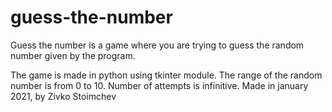 # guess-the-number
Guess the number is a game where you are trying to guess the random number given by the program.

The  game  is made in python using tkinter module. The range of the  random number is from 0 to 10. Number of attempts is infinitive.
Made in january 2021, by Zivko Stoimchev
